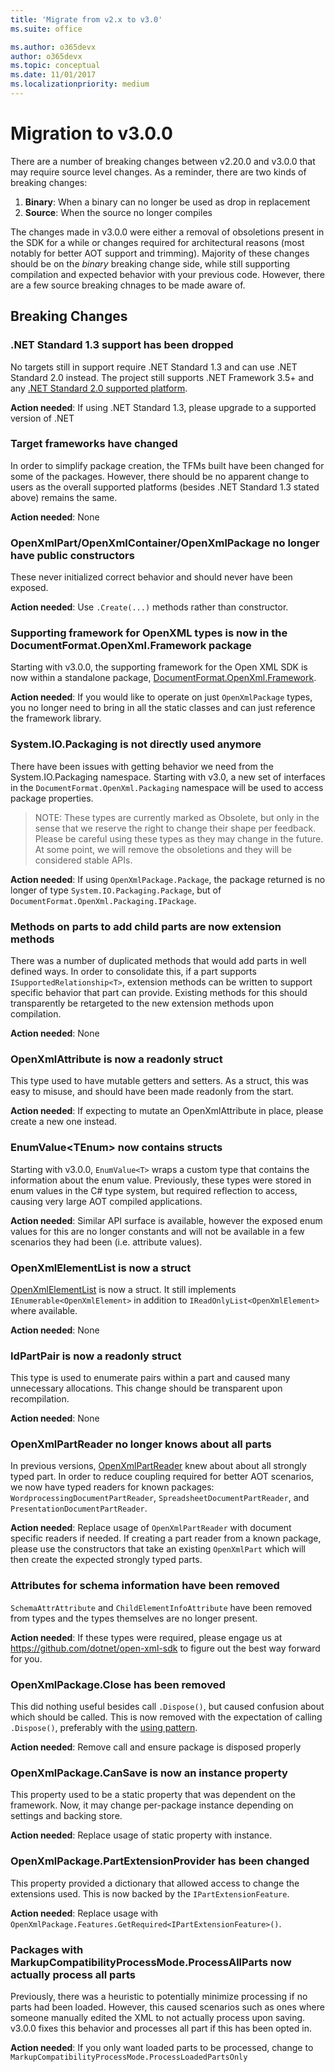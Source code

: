 ```yaml
---
title: 'Migrate from v2.x to v3.0'
ms.suite: office

ms.author: o365devx
author: o365devx
ms.topic: conceptual
ms.date: 11/01/2017
ms.localizationpriority: medium
---
```


# Migration to v3.0.0

There are a number of breaking changes between v2.20.0 and v3.0.0 that may require source level changes. As a reminder, there are two kinds of breaking changes:

1. **Binary**: When a binary can no longer be used as drop in replacement
2. **Source**: When the source no longer compiles

The changes made in v3.0.0 were either a removal of obsoletions present in the SDK for a while or changes required for architectural reasons (most notably for better AOT support and trimming). Majority of these changes should be on the *binary* breaking change side, while still supporting compilation and expected behavior with your previous code. However, there are a few source breaking chnages to be made aware of.

## Breaking Changes

### .NET Standard 1.3 support has been dropped

No targets still in support require .NET Standard 1.3 and can use .NET Standard 2.0 instead. The project still supports .NET Framework 3.5+ and any [.NET Standard 2.0 supported platform](/dotnet/standard/net-standard?tabs=net-standard-2-0).

**Action needed**: If using .NET Standard 1.3, please upgrade to a supported version of .NET

### Target frameworks have changed

In order to simplify package creation, the TFMs built have been changed for some of the packages. However, there should be no apparent change to users as the overall supported platforms (besides .NET Standard 1.3 stated above) remains the same.

**Action needed**: None

### OpenXmlPart/OpenXmlContainer/OpenXmlPackage no longer have public constructors

These never initialized correct behavior and should never have been exposed.

**Action needed**: Use `.Create(...)` methods rather than constructor.

### Supporting framework for OpenXML types is now in the DocumentFormat.OpenXml.Framework package

Starting with v3.0.0, the supporting framework for the Open XML SDK is now within a standalone package, [DocumentFormat.OpenXml.Framework](https://www.nuget.org/packages/DocumentFormat.OpenXml.Framework).

**Action needed**: If you would like to operate on just `OpenXmlPackage` types, you no longer need to bring in all the static classes and can just reference the framework library.

### System.IO.Packaging is not directly used anymore

There have been issues with getting behavior we need from the System.IO.Packaging namespace. Starting with v3.0, a new set of interfaces in the `DocumentFormat.OpenXml.Packaging` namespace will be used to access package properties.

> NOTE: These types are currently marked as Obsolete, but only in the sense that we reserve the right to change their shape per feedback. Please be careful using these types as they may change in the future. At some point, we will remove the obsoletions and they will be considered stable APIs.

**Action needed**: If using `OpenXmlPackage.Package`, the package returned is no longer of type `System.IO.Packaging.Package`, but of `DocumentFormat.OpenXml.Packaging.IPackage`.

### Methods on parts to add child parts are now extension methods

There was a number of duplicated methods that would add parts in well defined ways. In order to consolidate this, if a part supports `ISupportedRelationship<T>`, extension methods can be written to support specific behavior that part can provide. Existing methods for this should transparently be retargeted to the new extension methods upon compilation.

**Action needed**: None

### OpenXmlAttribute is now a readonly struct

This type used to have mutable getters and setters. As a struct, this was easy to misuse, and should have been made readonly from the start.

**Action needed**: If expecting to mutate an OpenXmlAttribute in place, please create a new one instead.

### EnumValue&lt;TEnum&gt; now contains structs

Starting with v3.0.0, `EnumValue<T>` wraps a custom type that contains the information about the enum value. Previously, these types were stored in enum values in the C# type system, but required reflection to access, causing very large AOT compiled applications.

**Action needed**: Similar API surface is available, however the exposed enum values for this are no longer constants and will not be available in a few scenarios they had been (i.e. attribute values).

### OpenXmlElementList is now a struct

[OpenXmlElementList](/dotnet/api/documentformat.openxml.openxmlelementlist) is now a struct. It still implements `IEnumerable<OpenXmlElement>` in addition to `IReadOnlyList<OpenXmlElement>` where available.

**Action needed**: None

### IdPartPair is now a readonly struct

This type is used to enumerate pairs within a part and caused many unnecessary allocations. This change should be transparent upon recompilation.

**Action needed**: None

### OpenXmlPartReader no longer knows about all parts

In previous versions, [OpenXmlPartReader](/dotnet/api/documentformat.openxml.openxmlpartreader) knew about about all strongly typed part. In order to reduce coupling required for better AOT scenarios, we now have typed readers for known packages: `WordprocessingDocumentPartReader`, `SpreadsheetDocumentPartReader`, and `PresentationDocumentPartReader`.

**Action needed**: Replace usage of `OpenXmlPartReader` with document specific readers if needed. If creating a part reader from a known package, please use the constructors that take an existing `OpenXmlPart` which will then create the expected strongly typed parts.

### Attributes for schema information have been removed

`SchemaAttrAttribute` and `ChildElementInfoAttribute` have been removed from types and the types themselves are no longer present.

**Action needed**: If these types were required, please engage us at https://github.com/dotnet/open-xml-sdk to figure out the best way forward for you.

### OpenXmlPackage.Close has been removed

This did nothing useful besides call `.Dispose()`, but caused confusion about which should be called. This is now removed with the expectation of calling `.Dispose()`, preferably with the [using pattern](/dotnet/api/system.idisposable#using-an-object-that-implements-idisposable).

**Action needed**: Remove call and ensure package is disposed properly

### OpenXmlPackage.CanSave is now an instance property

This property used to be a static property that was dependent on the framework. Now, it may change per-package instance depending on settings and backing store.

**Action needed**: Replace usage of static property with instance.

### OpenXmlPackage.PartExtensionProvider has been changed

This property provided a dictionary that allowed access to change the extensions used. This is now backed by the `IPartExtensionFeature`.

**Action needed**: Replace usage with `OpenXmlPackage.Features.GetRequired<IPartExtensionFeature>()`.

### Packages with MarkupCompatibilityProcessMode.ProcessAllParts now actually process all parts

Previously, there was a heuristic to potentially minimize processing if no parts had been loaded. However, this caused scenarios such as ones where someone manually edited the XML to not actually process upon saving. v3.0.0 fixes this behavior and processes all part if this has been opted in.

**Action needed**: If you only want loaded parts to be processed, change to `MarkupCompatibilityProcessMode.ProcessLoadedPartsOnly`